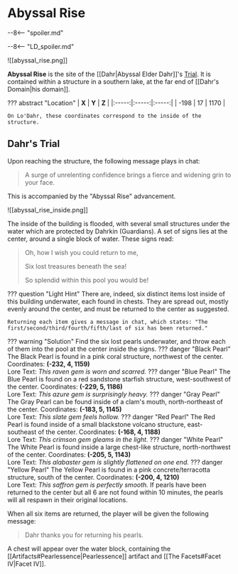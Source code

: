 # Abyssal Rise

--8<-- "spoiler.md"

--8<-- "LD_spoiler.md"

![[abyssal_rise.png]]

**Abyssal Rise** is the site of the [[Dahr|Abyssal Elder Dahr]]'s [Trial](/World/Post-75_Area/Points_of_Interest/Trials/). It is contained within a structure in a southern lake, at the far end of [[Dahr's Domain|his domain]].

??? abstract "Location"
    | **X** | **Y** | **Z** |
    |:-----:|:-----:|:-----:|
    | -198  |  17   | 1170  |
    
    On Lo'Dahr, these coordinates correspond to the inside of the structure.

## Dahr's Trial
Upon reaching the structure, the following message plays in chat:

> A surge of unrelenting confidence brings a fierce and widening grin to your face.

This is accompanied by the "Abyssal Rise" advancement.

![[abyssal_rise_inside.png]]

The inside of the building is flooded, with several small structures under the water which are protected by Dahrkin (Guardians). A set of signs lies at the center, around a single block of water. These signs read:

> Oh, how I wish you could return to me,
>
> Six lost treasures beneath the sea!
>
> So splendid within this pool you would be!

??? question "Light Hint"
    There are, indeed, six distinct items lost inside of this building underwater, each found in chests. They are spread out, mostly evenly around the center, and must be returned to the center as suggested.

    Returning each item gives a message in chat, which states: "The first/second/third/fourth/fifth/last of six has been returned."

??? warning "Solution"
    Find the six lost pearls underwater, and throw each of them into the pool at the center inside the signs.
    ??? danger "Black Pearl"
        The Black Pearl is found in a pink coral structure, northwest of the center. Coordinates: **(-232, 4, 1159)** <br>
        Lore Text: *This raven gem is worn and scarred.*
    ??? danger "Blue Pearl"
        The Blue Pearl is found on a red sandstone starfish structure, west-southwest of the center. Coordinates: **(-229, 5, 1186)** <br>
        Lore Text: *This azure gem is surprisingly heavy.*
    ??? danger "Gray Pearl"
        The Gray Pearl can be found inside of a clam's mouth, north-northeast of the center. Coordinates: **(-183, 5, 1145)** <br>
        Lore Text: *This slate gem feels hollow.*
    ??? danger "Red Pearl"
        The Red Pearl is found inside of a small blackstone volcano structure, east-southeast of the center. Coordinates: **(-168, 4, 1188)** <br>
        Lore Text: *This crimson gem gleams in the light.*
    ??? danger "White Pearl"
        The White Pearl is found inside a large chest-like structure, north-northwest of the center. Coordinates: **(-205, 5, 1143)** <br>
        Lore Text: *This alabaster gem is slightly flattened on one end.*
    ??? danger "Yellow Pearl"
        The Yellow Pearl is found in a pink concrete/terracotta structure, south of the center. Coordinates: **(-200, 4, 1210)** <br>
        Lore Text: *This saffron gem is perfectly smooth.*
    If pearls have been returned to the center but all 6 are not found within 10 minutes, the pearls will all respawn in their original locations.

When all six items are returned, the player will be given the following message:

> Dahr thanks you for returning his pearls.

A chest will appear over the water block, containing the [[Artifacts#Pearlessence|Pearlessence]] artifact and [[The Facets#Facet IV|Facet IV]].